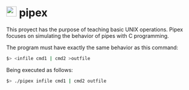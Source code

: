 # <img width="27" heigth="27" src="https://raw.githubusercontent.com/kube/vscode-42header/master/42.png"> pipex
This proyect has the purpose of teaching basic UNIX operations. Pipex focuses on simulating the behavior of pipes with C programming.

The program must have exactly the same behavior as this command:
```bash
$> <infile cmd1 | cmd2 >outfile
```
Being executed as follows:
```bash
$> ./pipex infile cmd1 | cmd2 outfile
```
